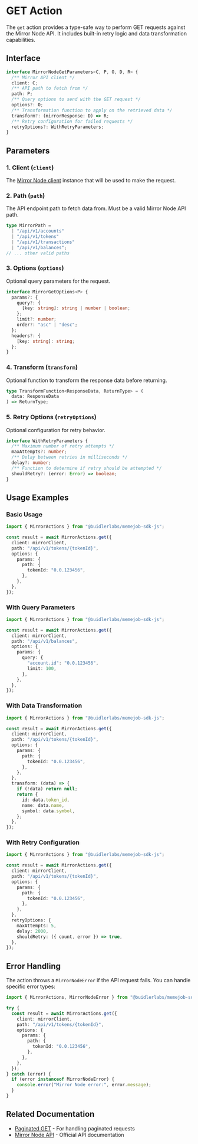 # GET Action

The `get` action provides a type-safe way to perform GET requests against the Mirror Node API. It includes built-in retry logic and data transformation capabilities.

## Interface

```typescript
interface MirrorNodeGetParameters<C, P, O, D, R> {
  /** Mirror API client */
  client: C;
  /** API path to fetch from */
  path: P;
  /** Query options to send with the GET request */
  options?: O;
  /** Transformation function to apply on the retrieved data */
  transform?: (mirrorResponse: D) => R;
  /** Retry configuration for failed requests */
  retryOptions?: WithRetryParameters;
}
```

## Parameters

### 1. Client (`client`)

The [Mirror Node client](./client.md) instance that will be used to make the request.

### 2. Path (`path`)

The API endpoint path to fetch data from. Must be a valid Mirror Node API path.

```typescript
type MirrorPath =
  | "/api/v1/accounts"
  | "/api/v1/tokens"
  | "/api/v1/transactions"
  | "/api/v1/balances";
// ... other valid paths
```

### 3. Options (`options`)

Optional query parameters for the request.

```typescript
interface MirrorGetOptions<P> {
  params?: {
    query?: {
      [key: string]: string | number | boolean;
    };
    limit?: number;
    order?: "asc" | "desc";
  };
  headers?: {
    [key: string]: string;
  };
}
```

### 4. Transform (`transform`)

Optional function to transform the response data before returning.

```typescript
type TransformFunction<ResponseData, ReturnType> = (
  data: ResponseData
) => ReturnType;
```

### 5. Retry Options (`retryOptions`)

Optional configuration for retry behavior.

```typescript
interface WithRetryParameters {
  /** Maximum number of retry attempts */
  maxAttempts?: number;
  /** Delay between retries in milliseconds */
  delay?: number;
  /** Function to determine if retry should be attempted */
  shouldRetry?: (error: Error) => boolean;
}
```

## Usage Examples

### Basic Usage

```typescript
import { MirrorActions } from "@buidlerlabs/memejob-sdk-js";

const result = await MirrorActions.get({
  client: mirrorClient,
  path: "/api/v1/tokens/{tokenId}",
  options: {
    params: {
      path: {
        tokenId: "0.0.123456",
      },
    },
  },
});
```

### With Query Parameters

```typescript
import { MirrorActions } from "@buidlerlabs/memejob-sdk-js";

const result = await MirrorActions.get({
  client: mirrorClient,
  path: "/api/v1/balances",
  options: {
    params: {
      query: {
        "account.id": "0.0.123456",
        limit: 100,
      },
    },
  },
});
```

### With Data Transformation

```typescript
import { MirrorActions } from "@buidlerlabs/memejob-sdk-js";

const result = await MirrorActions.get({
  client: mirrorClient,
  path: "/api/v1/tokens/{tokenId}",
  options: {
    params: {
      path: {
        tokenId: "0.0.123456",
      },
    },
  },
  transform: (data) => {
    if (!data) return null;
    return {
      id: data.token_id,
      name: data.name,
      symbol: data.symbol,
    };
  },
});
```

### With Retry Configuration

```typescript
import { MirrorActions } from "@buidlerlabs/memejob-sdk-js";

const result = await MirrorActions.get({
  client: mirrorClient,
  path: "/api/v1/tokens/{tokenId}",
  options: {
    params: {
      path: {
        tokenId: "0.0.123456",
      },
    },
  },
  retryOptions: {
    maxAttempts: 5,
    delay: 2000,
    shouldRetry: ({ count, error }) => true,
  },
});
```

## Error Handling

The action throws a `MirrorNodeError` if the API request fails. You can handle specific error types:

```typescript
import { MirrorActions, MirrorNodeError } from "@buidlerlabs/memejob-sdk-js";

try {
  const result = await MirrorActions.get({
    client: mirrorClient,
    path: "/api/v1/tokens/{tokenId}",
    options: {
      params: {
        path: {
          tokenId: "0.0.123456",
        },
      },
    },
  });
} catch (error) {
  if (error instanceof MirrorNodeError) {
    console.error("Mirror Node error:", error.message);
  }
}
```

## Related Documentation

- [Paginated GET](./get-paginated.md) - For handling paginated requests
- [Mirror Node API](https://docs.hedera.com/hedera/sdks-and-apis/rest-api) - Official API documentation

